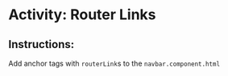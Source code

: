 # Activity: Router Links

## Instructions:

Add anchor tags with `routerLink`s to the `navbar.component.html`